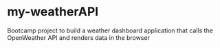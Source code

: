 # my-weatherAPI
Bootcamp project to build a weather dashboard application that calls the OpenWeather API and renders data in the browser
